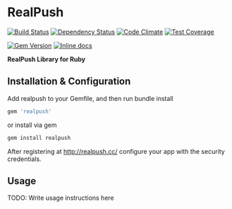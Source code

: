 RealPush 
========

[![Build Status](https://travis-ci.org/zaeznet/realpush-ruby.svg?branch=master)](https://travis-ci.org/zaeznet/realpush-ruby) [![Dependency Status](https://gemnasium.com/zaeznet/realpush-ruby.svg)](https://gemnasium.com/zaeznet/realpush-ruby) [![Code Climate](https://codeclimate.com/github/zaeznet/realpush-ruby/badges/gpa.svg)](https://codeclimate.com/github/zaeznet/realpush-ruby) [![Test Coverage](https://codeclimate.com/github/zaeznet/realpush-ruby/badges/coverage.svg)](https://codeclimate.com/github/zaeznet/realpush-ruby)

[![Gem Version](https://badge.fury.io/rb/realpush.svg)](http://badge.fury.io/rb/realpush) [![Inline docs](http://inch-ci.org/github/zaeznet/realpush-ruby.svg?branch=master)](http://inch-ci.org/github/zaeznet/realpush-ruby)

**RealPush Library for Ruby**

## Installation & Configuration

Add realpush to your Gemfile, and then run bundle install

```ruby
gem 'realpush'
```

or install via gem

```bash
gem install realpush
```

After registering at http://realpush.cc/ configure your app with the security credentials.

## Usage

TODO: Write usage instructions here

